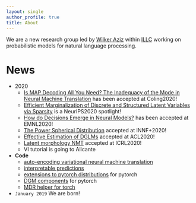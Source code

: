 ```yaml
---
layout: single
author_profile: true
title: About
---
```


We are a new research group led by [Wilker Aziz](http://wilkeraziz.github.io) within [ILLC](http://www.illc.uva.nl) working on probabilistic models for natural language processing. 



# News


* 2020
    * [Is MAP Decoding All You Need? The Inadequacy of the Mode in Neural Machine Translation](https://arxiv.org/pdf/2005.10283.pdf) has been accepted at Coling2020!
    * [Efficient Marginalization of Discrete and Structured Latent Variables via Sparsity](https://arxiv.org/pdf/2007.01919.pdf) is a NeurIPS2020 spotlight!
    * [How do Decisions Emerge in Neural Models?](https://arxiv.org/pdf/2004.14992.pdf) has been accepted at EMNL2020!
    * [The Power Spherical Distribution](https://arxiv.org/pdf/2006.04437.pdf) accepted at INNF+2020!
    * [Effective Estimation of DGLMs](https://www.aclweb.org/anthology/2020.acl-main.646.pdf) accepted at ACL2020!
    * [Latent morphology NMT](https://arxiv.org/pdf/1910.13890.pdf) accepted at ICRL2020!
    * VI tutorial is going to Alicante
* **Code** 
    * [auto-encoding variational neural machine translation](https://github.com/Roxot/AEVNMT.pt)
    * [interpretable predictions](https://github.com/bastings/interpretable_predictions)
    * [extensions to pytorch distributions](https://github.com/probabll/dists.pt) for pytorch
    * [DGM components](https://github.com/probabll/dgm.pt) for pytorch
    * [MDR helper for torch](https://github.com/EelcovdW/pytorch-constrained-opt)
* `January 2019` We are born!
